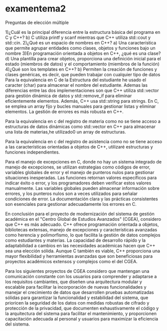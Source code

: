 # examentema2
Preguntas de elección múltiple

1)¿Cuál es la principal diferencia entre la estructura básica del programa en C y C++? b) C utiliza printf y scanf mientras que C++ utiliza std::cout y std::cin.
2)¿Qué es un espacio de nombres en C++? a) Una característica que permite agrupar entidades como clases, objetos y funciones bajo un nombre
3)En programación orientada a objetos en C++, ¿qué es una clase? d) Una plantilla para crear objetos, proporciona una definición inicial para el estado (miembros de datos) y el comportamiento (miembros de la función)
4)¿Qué son los templates en C++? b) Permiten la creación de funciones y clases genéricas, es decir, que pueden trabajar con cualquier tipo de datos
Para la equivalencia en C de la Estructura del estudiante he usado el caracter (char) para almacenar el nombre del estudiante. Ademas las diferencias entre las dos implementaciones son que C++ utiliza std::vector para gestión dinámica de datos y std::remove_if para eliminar eficientemente elementos. Además, C++ usa std::string para strings. En C, se emplea un array fijo y bucles manuales para gestionar listas y eliminar elementos. La gestión de errores es más robusta en C++.

Para la equivalencia en c del registro de materia como no se tiene acceso a estructuras de datos dinámicas como std::vector en C++ para almacenar una lista de materias,he utilizado0 un array de estructuras.


Para la equivalencia en c del registro de asistencia como no se tiene acceso a las características orientadas a objetos de C++, utilizaré estructuras y funciones independientes.


Para el manejo de excepciones en C, donde no hay un sistema integrado de manejo de excepciones, se utilizan estrategias como códigos de error, variables globales de error y el manejo de punteros nulos para gestionar situaciones inesperadas. Las funciones retornan valores específicos para indicar éxito o error, y los programadores deben verificar estos valores manualmente. Las variables globales pueden almacenar información sobre errores, y los punteros nulos son a veces utilizados para señalar condiciones de error. La documentación clara y las prácticas consistentes son esenciales para gestionar adecuadamente los errores en C.


En conclusión para el proyecto de modernización del sistema de gestión académica en el "Centro Global de Estudios Avanzados" (CGEA), considero que C++ es más adecuado. C++ ofrece programación orientada a objetos, bibliotecas extensas, manejo de excepciones y características avanzadas como herencia y polimorfismo, lo que facilita la gestión de datos complejos como estudiantes y materias. La capacidad de desarrollo rápido y la adaptabilidad a cambios en las necesidades académicas hacen que C++ sea una elección sólida. Aunque C también es viable, C++ proporciona una mayor flexibilidad y herramientas avanzadas que son beneficiosas para proyectos académicos extensos y complejos como el del CGEA.


Para los siguientes proyectos de CGEA considero que mantengan una comunicación constante con los usuarios para comprender y adaptarse a los requisitos cambiantes, que diseñen una arquitectura modular y escalable para facilitar la incorporación de nuevas funcionalidades y manejar el crecimiento de datos que desarrollen pruebas automatizadas sólidas para garantizar la funcionalidad y estabilidad del sistema, que prioricen la seguridad de los datos con medidas robustas de cifrado y protección de la privacidad, que documenten exhaustivamente el código y la arquitectura del sistema para facilitar el mantenimiento, y proporcionen capacitación adecuada al personal y usuarios para maximizar la eficiencia del sistema.
